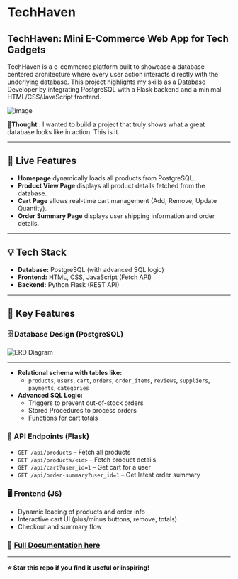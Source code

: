 # TechHaven

## TechHaven: Mini E-Commerce Web App for Tech Gadgets

TechHaven is a e-commerce platform built to showcase a database-centered architecture where every user action interacts directly with the underlying database. This project highlights my skills as a Database Developer by integrating PostgreSQL with a Flask backend and a minimal HTML/CSS/JavaScript frontend.

![image](https://github.com/user-attachments/assets/cad4272f-26fc-4e94-8b09-189cc9901253)


💭**Thought** : I wanted to build a project that truly shows what a great database looks like in action. This is it.

---

## 🚀 Live Features
- **Homepage** dynamically loads all products from PostgreSQL.
- **Product View Page** displays all product details fetched from the database.
- **Cart Page** allows real-time cart management (Add, Remove, Update Quantity).
- **Order Summary Page** displays user shipping information and order details.

---

## 💡 Tech Stack
- **Database:** PostgreSQL (with advanced SQL logic)
- **Frontend:** HTML, CSS, JavaScript (Fetch API)
- **Backend:** Python Flask (REST API)

---

## 🧠 Key Features
### 🗄️ Database Design (PostgreSQL)
![ERD Diagram](https://github.com/user-attachments/assets/9a5a06c4-f46f-4fb3-be65-13b33a2764c2)

---------
- **Relational schema with tables like:**
  - `products`, `users`, `cart`, `orders`, `order_items`, `reviews`, `suppliers`, `payments`, `categories`
- **Advanced SQL Logic:**
  - Triggers to prevent out-of-stock orders
  - Stored Procedures to process orders
  - Functions for cart totals

### 🧩 API Endpoints (Flask)
- `GET /api/products` – Fetch all products
- `GET /api/products/<id>` – Fetch product details
- `GET /api/cart?user_id=1` – Get cart for a user
- `GET /api/order-summary?user_id=1` – Get latest order summary

### 🖥️ Frontend (JS)
- Dynamic loading of products and order info
- Interactive cart UI (plus/minus buttons, remove, totals)
- Checkout and summary flow

### 📃 [Full Documentation here](https://github.com/Teekafey/Tech_Haven/blob/main/Documentation.md)

---
**⭐ Star this repo if you find it useful or inspiring!**

